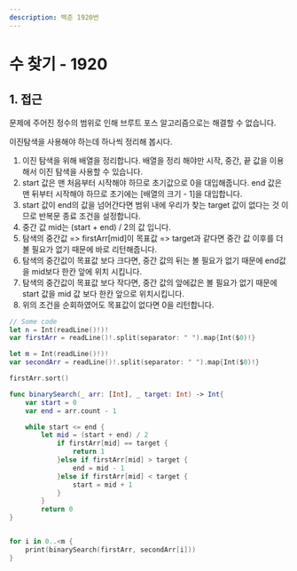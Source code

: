 ```yaml
---
description: 백준 1920번
---
```


# 수 찾기 - 1920

## 1. 접근&#x20;

문제에 주어진 정수의 범위로 인해 브루트 포스 알고리즘으로는 해결할 수 없습니다.

이진탐색을 사용해야 하는데 하나씩 정리해 봅시다.

1. 이진 탐색을 위해 배열을 정리합니다. 배열을 정리 해야만 시작, 중간, 끝 값을 이용해서 이진 탐색을 사용할 수 있습니다.
2. start 값은 맨 처음부터 시작해야 하므로 초기값으로 0을 대입해줍니다. end 값은 맨 뒤부터 시작해야 하므로 초기에는 \[배열의 크기 - 1]을 대입합니다.
3. start 값이 end의 값을 넘어간다면 범위 내에 우리가 찾는 target 값이 없다는 것 이므로 반복문 종료 조건을 설정합니다.
4. 중간 값 mid는 (start + end) / 2의 값 입니다.
5. 탐색의 중간값 => firstArr\[mid]이 목표값 => target과 같다면 중간 값 이후를 더 볼 필요가 없기 때문에 바로 리턴해줍니다.
6. 탐색의 중간값이 목표값 보다 크다면, 중간 값의 뒤는 볼 필요가 없기 때문에 end값을 mid보다 한칸 앞에 위치 시킵니다.
7. 탐색의 중간값이 목표값 보다 작다면, 중간 값의 앞에값은 볼 필요가 없기 때문에 start 값을 mid 값 보다 한칸 앞으로 위치시킵니다.
8. 위의 조건을 순회하였어도 목표값이 없다면 0을 리턴합니다.



```swift
// Some code
let n = Int(readLine()!)!
var firstArr = readLine()!.split(separator: " ").map{Int($0)!}

let m = Int(readLine()!)!
var secondArr = readLine()!.split(separator: " ").map{Int($0)!}

firstArr.sort()

func binarySearch(_ arr: [Int], _ target: Int) -> Int{
    var start = 0
    var end = arr.count - 1

    while start <= end {
        let mid = (start + end) / 2
            if firstArr[mid] == target {
                return 1
            }else if firstArr[mid] > target {
                end = mid - 1
            }else if firstArr[mid] < target {
                start = mid + 1
            }
        }
        return 0
}


for i in 0..<m {
    print(binarySearch(firstArr, secondArr[i]))
}
```
